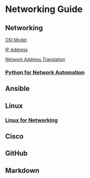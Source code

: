 # Networking Guide

## Networking

[OSI Model](https://github.com/sydasif/networking-stuff/blob/master/networking/OSI_MODEL/osi_model.md)

[IP Address](https://github.com/sydasif/networking-stuff/blob/master/networking/IP_ADDR/ip_mac_addr.md)

[Network Address Translation](https://github.com/sydasif/networking-stuff/blob/master/networking/NAT/nat.md)

### [Python for Network Automation](https://github.com/sydasif/network-automation)

## Ansible

## Linux

### [Linux for Networking](https://github.com/sydasif/linux-lab)

## Cisco

## GitHub

## Markdown

